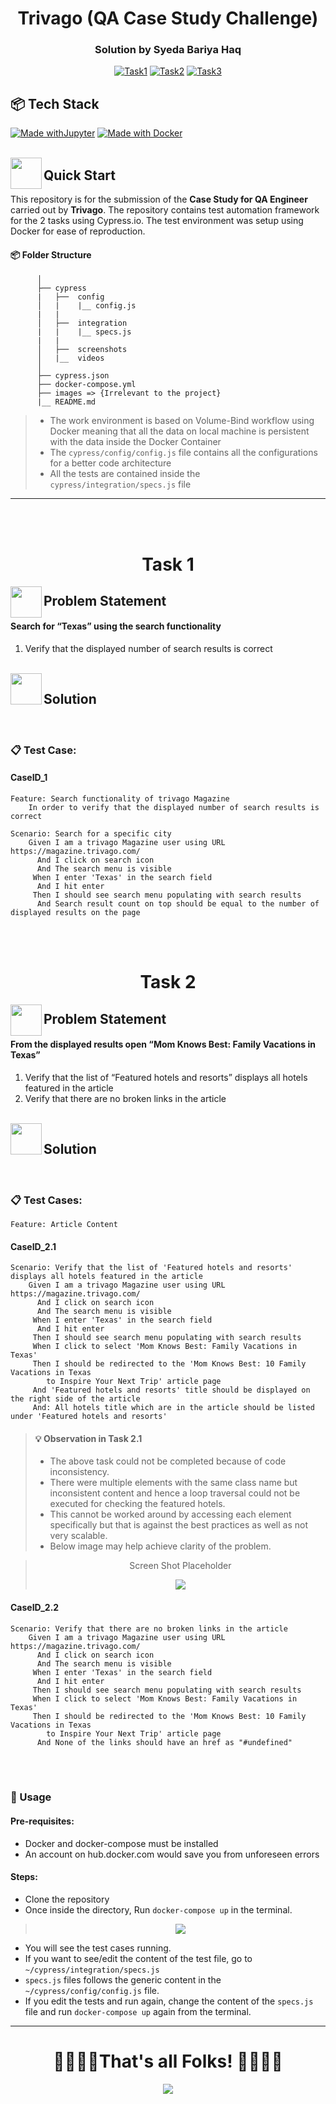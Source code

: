 <h1 align="center">Trivago (QA Case Study Challenge)</h1>
<h3 align="center">Solution by Syeda Bariya Haq</h3>

<div align="center">
  
[![Task1](https://img.shields.io/badge/Task1-Done-green.svg)](https://github.com/s-bariya-h/SyedaBariya-Haq/tree/testing/Home-Challenge/Task1)
[![Task2](https://img.shields.io/badge/Task2.1-Half%20Done-red.svg)](https://github.com/s-bariya-h/SyedaBariya-Haq/tree/testing/Home-Challenge/Task2)
[![Task3](https://img.shields.io/badge/Task2.2-Done-green.svg)](https://github.com/s-bariya-h/SyedaBariya-Haq/tree/testing/Home-Challenge/Task3)
</div>

## 📦 Tech Stack

[![Made withJupyter](https://img.shields.io/badge/Made%20with-Cypress-058a5e?style=for-the-badge&logo=cypress&logoColor=white)](https://jupyter.org/try)
[![Made with Docker](https://img.shields.io/badge/Made%20with-Docker-blue?style=for-the-badge&logo=docker&logoColor=white)](https://www.docker.com/)
<br><br>

<img align="left" src="https://user-images.githubusercontent.com/65415371/124739629-f43cde80-df11-11eb-9033-c5d1d7194f03.png" width="50px" />

## Quick Start

This repository is for the submission of the **Case Study for QA Engineer** carried out by **Trivago**. The repository contains test automation framework for the 2 tasks using Cypress.io. The test environment was setup using Docker for ease of reproduction.

#### 📦 Folder Structure

          │
          ├── cypress
          |   ├──  config
          │   |    |__ config.js
          |   |
          │   ├──  integration
          |   |    |__ specs.js
          |   |
          │   ├──  screenshots
          │   |__  videos
          │
          ├── cypress.json
          ├── docker-compose.yml
          ├── images => {Irrelevant to the project}
          |__ README.md

> * The work environment is based on Volume-Bind workflow using Docker meaning that all the data on local machine is persistent with the data inside the Docker Container
> * The `cypress/config/config.js` file contains all the configurations for a better code architecture
> * All the tests are contained inside the `cypress/integration/specs.js` file
---

<br><br>

<h1 align="center">Task 1</h1>

<img align="left" src="https://user-images.githubusercontent.com/65415371/124740290-8e048b80-df12-11eb-9c29-654c9cb4561b.png" width="50px" />

## Problem Statement


#### Search for “Texas” using the search functionality<br>
  1. Verify that the displayed number of search results is correct

<br/>

<img align="left" src="https://user-images.githubusercontent.com/65415371/124740340-9eb50180-df12-11eb-9295-e33ac2752c57.png" width="50px" />

## Solution

<br>

### 📋 Test Case:
#### CaseID_1

``` {.sourceCode .gherkin}
Feature: Search functionality of trivago Magazine
    In order to verify that the displayed number of search results is correct

Scenario: Search for a specific city
    Given I am a trivago Magazine user using URL https://magazine.trivago.com/
      And I click on search icon
      And The search menu is visible
     When I enter 'Texas' in the search field
      And I hit enter
     Then I should see search menu populating with search results
      And Search result count on top should be equal to the number of displayed results on the page

```

<br><br>


<h1 align="center">Task 2</h1>

<img align="left" src="https://user-images.githubusercontent.com/65415371/124740290-8e048b80-df12-11eb-9c29-654c9cb4561b.png" width="50px" />

## Problem Statement


#### From the displayed results open “Mom Knows Best: Family Vacations in Texas”<br>
  1. Verify that the list of “Featured hotels and resorts” displays all hotels featured in the article
  2. Verify that there are no broken links in the article

<br>

<img align="left" src="https://user-images.githubusercontent.com/65415371/124740340-9eb50180-df12-11eb-9295-e33ac2752c57.png" width="50px" />

## Solution

<br>

### 📋 Test Cases:


``` {.sourceCode .gherkin}
Feature: Article Content
```
#### CaseID_2.1
``` {.sourceCode .gherkin}
Scenario: Verify that the list of 'Featured hotels and resorts' displays all hotels featured in the article
    Given I am a trivago Magazine user using URL https://magazine.trivago.com/
      And I click on search icon
      And The search menu is visible
     When I enter 'Texas' in the search field
      And I hit enter
     Then I should see search menu populating with search results
     When I click to select 'Mom Knows Best: Family Vacations in Texas'
     Then I should be redirected to the 'Mom Knows Best: 10 Family Vacations in Texas 
        to Inspire Your Next Trip' article page
     And 'Featured hotels and resorts' title should be displayed on the right side of the article
     And: All hotels title which are in the article should be listed under 'Featured hotels and resorts'
```
> #### 💡 Observation in Task 2.1
> * The above task could not be completed because of code inconsistency. 
> * There were multiple elements with the same class name but inconsistent content and hence a loop traversal could not be executed for checking the featured hotels. 
> * This cannot be worked around by accessing each element specifically but that is against the best practices as well as not very scalable.
> * Below image may help achieve clarity of the problem. 
<blockquote>
<p align="center">Screen Shot Placeholder</p>
<p align="center"><img src="images/code_ss.JPG"/></p>
</blockquote>

#### CaseID_2.2

``` {.sourceCode .gherkin}
Scenario: Verify that there are no broken links in the article
    Given I am a trivago Magazine user using URL https://magazine.trivago.com/
      And I click on search icon
      And The search menu is visible
     When I enter 'Texas' in the search field
      And I hit enter
     Then I should see search menu populating with search results
     When I click to select 'Mom Knows Best: Family Vacations in Texas'
     Then I should be redirected to the 'Mom Knows Best: 10 Family Vacations in Texas 
        to Inspire Your Next Trip' article page
      And None of the links should have an href as "#undefined" 
```

<br><br>

### :wrench: Usage

#### Pre-requisites:

- Docker and docker-compose must be installed
- An account on hub.docker.com would save you from unforeseen errors

#### Steps:

- Clone the repository
- Once inside the directory, Run `docker-compose up` in the terminal.

<blockquote>
<p align="center"><img src="images/Animation.gif"/></p>
</blockquote>

- You will see the test cases running.
- If you want to see/edit the content of the test file, go to `~/cypress/integration/specs.js`
- `specs.js` files follows the generic content in the `~/cypress/config/config.js` file.
- If you edit the tests and run again, change the content of the `specs.js` file and run `docker-compose up` again from the terminal.

---

<h1 align="center"> 🥳🎉🎆🎈That's all Folks! 🎈🎆🎉🥳 </h1>
<p align="center"><img src="https://media.giphy.com/media/26hiubgNAC4Enzd1S/giphy.gif"/></p>
